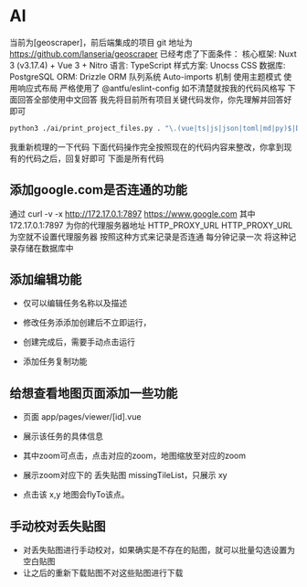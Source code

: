 # AI

当前为[geoscraper]，前后端集成的项目
git 地址为 https://github.com/lanseria/geoscraper
已经考虑了下面条件：
核心框架: Nuxt 3 (v3.17.4) + Vue 3 + Nitro
语言: TypeScript
样式方案: Unocss CSS
数据库: PostgreSQL
ORM: Drizzle ORM
队列系统
Auto-imports 机制
使用主题模式
使用响应式布局
严格使用了 @antfu/eslint-config 如不清楚就按我的代码风格写
下面回答全部使用中文回答
我先将目前所有项目关键代码发你，你先理解并回答好即可

```bash
python3 ./ai/print_project_files.py . "\.(vue|ts|js|json|toml|md|py)$|Dockerfile$|eslint\.config\.js$" -o ./ai/project_context.txt -e "node_modules,.git,.nuxt,dist,build,public/assets,pnpm-lock.yaml,.vscode,ai,.output,server/database/drizzle"
```

我重新梳理的一下代码
下面代码操作完全按照现在的代码内容来整改，你拿到现有的代码之后，回复好即可
下面是所有代码

## 添加google.com是否连通的功能

通过 curl -v -x http://172.17.0.1:7897 https://www.google.com
其中 172.17.0.1:7897 为你的代理服务器地址 HTTP_PROXY_URL
HTTP_PROXY_URL 为空就不设置代理服务器
按照这种方式来记录是否连通
每分钟记录一次
将这种记录存储在数据库中

## 添加编辑功能

- 仅可以编辑任务名称以及描述

- 修改任务添添加创建后不立即运行，

- 创建完成后，需要手动点击运行

- 添加任务复制功能

## 给想查看地图页面添加一些功能

- 页面 app/pages/viewer/[id].vue

- 展示该任务的具体信息
- 其中zoom可点击，点击对应的zoom，地图缩放至对应的zoom
- 展示zoom对应下的 丢失贴图 missingTileList，只展示 xy
- 点击该 x,y 地图会flyTo该点。

## 手动校对丢失贴图

- 对丢失贴图进行手动校对，如果确实是不存在的贴图，就可以批量勾选设置为空白贴图
- 让之后的重新下载贴图不对这些贴图进行下载
